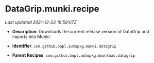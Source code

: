 # DataGrip.munki.recipe

_Last updated 2021-12-23 19:58:07Z_

- **Description**: Downloads the current release version of DataGrip and imports into Munki.

- **Identifier**: `com.github.bnpl.autopkg.munki.datagrip`

- **Parent Recipes**: `com.github.bnpl.autopkg.download.datagrip`